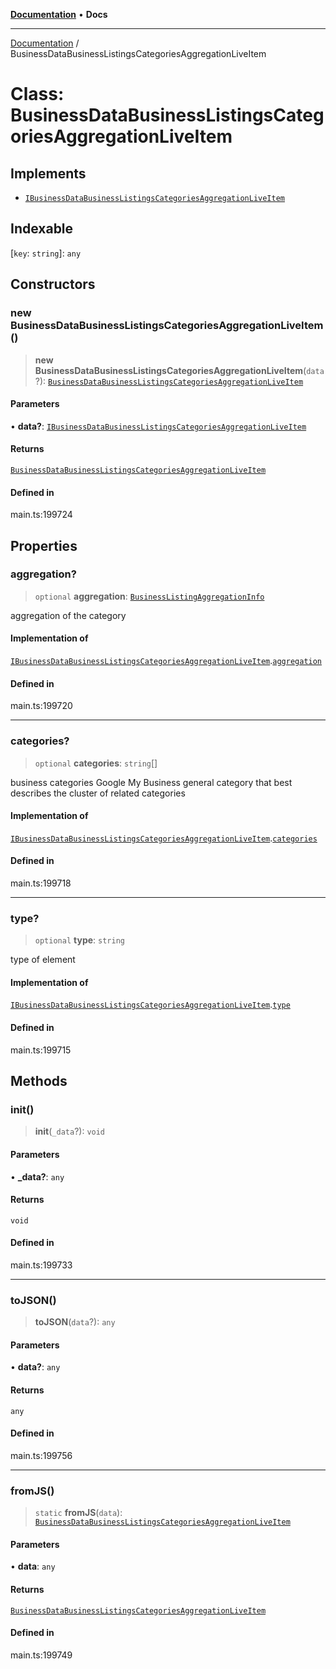 [**Documentation**](../README.md) • **Docs**

***

[Documentation](../globals.md) / BusinessDataBusinessListingsCategoriesAggregationLiveItem

# Class: BusinessDataBusinessListingsCategoriesAggregationLiveItem

## Implements

- [`IBusinessDataBusinessListingsCategoriesAggregationLiveItem`](../interfaces/IBusinessDataBusinessListingsCategoriesAggregationLiveItem.md)

## Indexable

 \[`key`: `string`\]: `any`

## Constructors

### new BusinessDataBusinessListingsCategoriesAggregationLiveItem()

> **new BusinessDataBusinessListingsCategoriesAggregationLiveItem**(`data`?): [`BusinessDataBusinessListingsCategoriesAggregationLiveItem`](BusinessDataBusinessListingsCategoriesAggregationLiveItem.md)

#### Parameters

• **data?**: [`IBusinessDataBusinessListingsCategoriesAggregationLiveItem`](../interfaces/IBusinessDataBusinessListingsCategoriesAggregationLiveItem.md)

#### Returns

[`BusinessDataBusinessListingsCategoriesAggregationLiveItem`](BusinessDataBusinessListingsCategoriesAggregationLiveItem.md)

#### Defined in

main.ts:199724

## Properties

### aggregation?

> `optional` **aggregation**: [`BusinessListingAggregationInfo`](BusinessListingAggregationInfo.md)

aggregation of the category

#### Implementation of

[`IBusinessDataBusinessListingsCategoriesAggregationLiveItem`](../interfaces/IBusinessDataBusinessListingsCategoriesAggregationLiveItem.md).[`aggregation`](../interfaces/IBusinessDataBusinessListingsCategoriesAggregationLiveItem.md#aggregation)

#### Defined in

main.ts:199720

***

### categories?

> `optional` **categories**: `string`[]

business categories
Google My Business general category that best describes the cluster of related categories

#### Implementation of

[`IBusinessDataBusinessListingsCategoriesAggregationLiveItem`](../interfaces/IBusinessDataBusinessListingsCategoriesAggregationLiveItem.md).[`categories`](../interfaces/IBusinessDataBusinessListingsCategoriesAggregationLiveItem.md#categories)

#### Defined in

main.ts:199718

***

### type?

> `optional` **type**: `string`

type of element

#### Implementation of

[`IBusinessDataBusinessListingsCategoriesAggregationLiveItem`](../interfaces/IBusinessDataBusinessListingsCategoriesAggregationLiveItem.md).[`type`](../interfaces/IBusinessDataBusinessListingsCategoriesAggregationLiveItem.md#type)

#### Defined in

main.ts:199715

## Methods

### init()

> **init**(`_data`?): `void`

#### Parameters

• **\_data?**: `any`

#### Returns

`void`

#### Defined in

main.ts:199733

***

### toJSON()

> **toJSON**(`data`?): `any`

#### Parameters

• **data?**: `any`

#### Returns

`any`

#### Defined in

main.ts:199756

***

### fromJS()

> `static` **fromJS**(`data`): [`BusinessDataBusinessListingsCategoriesAggregationLiveItem`](BusinessDataBusinessListingsCategoriesAggregationLiveItem.md)

#### Parameters

• **data**: `any`

#### Returns

[`BusinessDataBusinessListingsCategoriesAggregationLiveItem`](BusinessDataBusinessListingsCategoriesAggregationLiveItem.md)

#### Defined in

main.ts:199749
